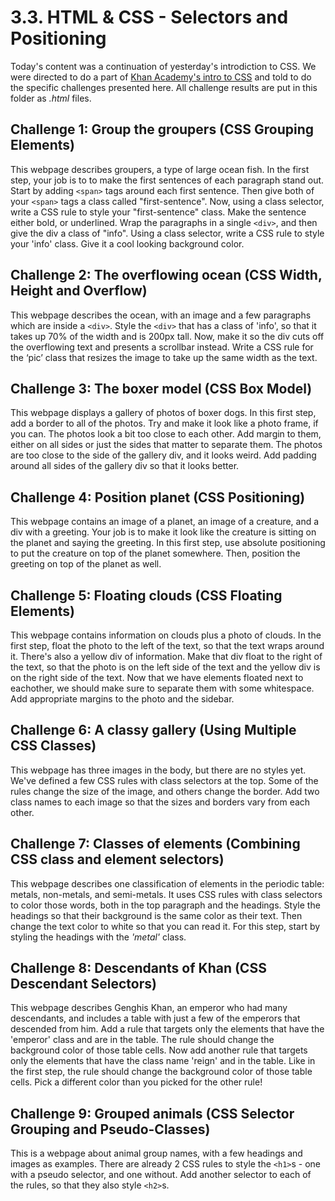 # 3.3. HTML & CSS - Selectors and Positioning
Today's content was a continuation of yesterday's introdiction to CSS. We were directed to do a part of [Khan Academy's intro to CSS](https://pt.khanacademy.org/computing/computer-programming/html-css/intro-to-css/pt/css-basics) and told to do the specific challenges presented here. All challenge results are put in this folder as _.html_ files.

## Challenge 1: Group the groupers (CSS Grouping Elements)

This webpage describes groupers, a type of large ocean fish. In the first step, your job is to to make the first sentences of each paragraph stand out. Start by adding `<span>` tags around each first sentence. Then give both of your `<span>` tags a class called "first-sentence". 
Now, using a class selector, write a CSS rule to style your "first-sentence" class. Make the sentence either bold, or underlined.
Wrap the paragraphs in a single `<div>`, and then give the div a class of "info".
Using a class selector, write a CSS rule to style your 'info' class. Give it a cool looking background color.

## Challenge 2: The overflowing ocean (CSS Width, Height and Overflow)

This webpage describes the ocean, with an image and a few paragraphs which are inside a `<div>`. Style the `<div>` that has a class of 'info', so that it takes up 70% of the width and is 200px tall. Now, make it so the div cuts off the overflowing text and presents a scrollbar instead. Write a CSS rule for the ‘pic’ class that resizes the image to take up the same width as the text.


## Challenge 3: The boxer model (CSS Box Model)

This webpage displays a gallery of photos of boxer dogs. In this first step, add a border to all of the photos. Try and make it look like a photo frame, if you can. The photos look a bit too close to each other. Add margin to them, either on all sides or just the sides that matter to separate them. The photos are too close to the side of the gallery div, and it looks weird. Add padding around all sides of the gallery div so that it looks better.

## Challenge 4: Position planet (CSS Positioning)

This webpage contains an image of a planet, an image of a creature, and a div with a greeting. Your job is to make it look like the creature is sitting on the planet and saying the greeting. In this first step, use absolute positioning to put the creature on top of the planet somewhere. Then, position the greeting on top of the planet as well.

## Challenge 5: Floating clouds (CSS Floating Elements)

This webpage contains information on clouds plus a photo of clouds. In the first step, float the photo to the left of the text, so that the text wraps around it. There's also a yellow div of information. Make that div float to the right of the text, so that the photo is on the left side of the text and the yellow div is on the right side of the text. Now that we have elements floated next to eachother, we should make sure to separate them with some whitespace. Add appropriate margins to the photo and the sidebar.

## Challenge 6: A classy gallery (Using Multiple CSS Classes)

This webpage has three images in the body, but there are no styles yet. We've defined a few CSS rules with class selectors at the top. Some of the rules change the size of the image, and others change the border. Add two class names to each image so that the sizes and borders vary from each other.

## Challenge 7: Classes of elements (Combining CSS class and element selectors)

This webpage describes one classification of elements in the periodic table: metals, non-metals, and semi-metals. It uses CSS rules with class selectors to color those words, both in the top paragraph and the headings. Style the headings so that their background is the same color as their text. Then change the text color to white so that you can read it. For this step, start by styling the headings with the *'metal'* class.

## Challenge 8: Descendants of Khan (CSS Descendant Selectors)

This webpage describes Genghis Khan, an emperor who had many descendants, and includes a table with just a few of the emperors that descended from him. Add a rule that targets only the elements that have the 'emperor' class and are in the table. The rule should change the background color of those table cells. Now add another rule that targets only the elements that have the class name 'reign' and in the table. Like in the first step, the rule should change the background color of those table cells. Pick a different color than you picked for the other rule!

## Challenge 9: Grouped animals (CSS Selector Grouping and Pseudo-Classes)

This is a webpage about animal group names, with a few headings and images as examples. There are already 2 CSS rules to style the `<h1>`s - one with a pseudo selector, and one without. Add another selector to each of the rules, so that they also style `<h2>`s.
